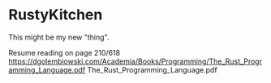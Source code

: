 # RustyKitchen
This might be my new "thing".

Resume reading on page 210/618 https://dgolembiowski.com/Academia/Books/Programming/The_Rust_Programming_Language.pdf The_Rust_Programming_Language.pdf
